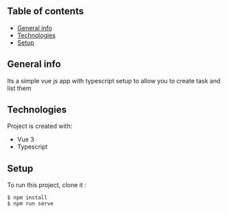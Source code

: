 
## Table of contents
* [General info](#general-info)
* [Technologies](#technologies)
* [Setup](#setup)
## General info
Its a simple vue js app with typescript setup to allow you to create task and list them
## Technologies
Project is created with:
* Vue 3
* Typescript

## Setup
To run this project, clone it :
```
$ npm install
$ npm run serve

```


